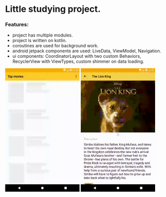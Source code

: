 # Little studying project.

### Features:

* project has multiple modules.
* project is written on kotlin.
* coroutines are used for background work.
* android jetpack components are used: LiveData, ViewModel, Navigation.
* ui components: CoordinatorLayout with two custom Behaviors, RecyclerView with ViewTypes, custom shimmer on data loading.

![](https://github.com/pavlov-o-a/MovieDB/blob/master/media_for_md/shimmer.gif)
![](https://github.com/pavlov-o-a/MovieDB/blob/master/media_for_md/movie_card.gif)
